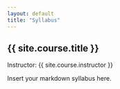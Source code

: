 ```yaml
---
layout: default
title: "Syllabus"
---
```


## {{ site.course.title }}
Instructor: {{ site.course.instructor }}

Insert your markdown syllabus here.

